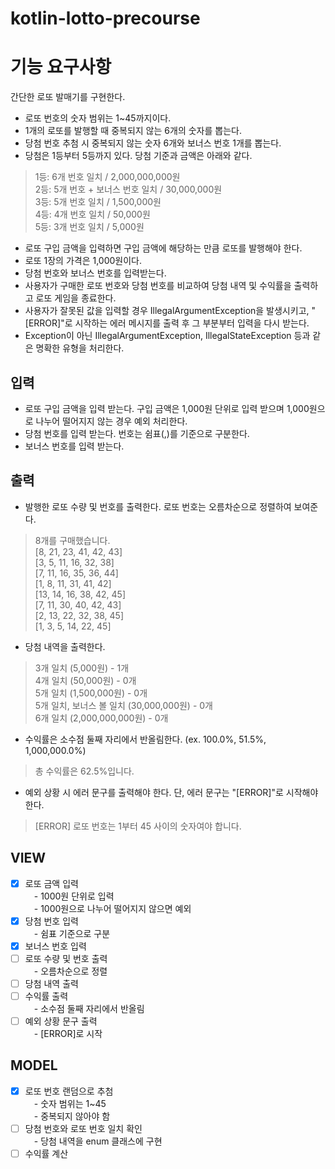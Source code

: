 # kotlin-lotto-precourse





# 기능 요구사항

간단한 로또 발매기를 구현한다.

- 로또 번호의 숫자 범위는 1~45까지이다.
- 1개의 로또를 발행할 때 중복되지 않는 6개의 숫자를 뽑는다.
- 당첨 번호 추첨 시 중복되지 않는 숫자 6개와 보너스 번호 1개를 뽑는다.
- 당첨은 1등부터 5등까지 있다. 당첨 기준과 금액은 아래와 같다.
> 1등: 6개 번호 일치 / 2,000,000,000원\
2등: 5개 번호 + 보너스 번호 일치 / 30,000,000원\
3등: 5개 번호 일치 / 1,500,000원\
4등: 4개 번호 일치 / 50,000원\
5등: 3개 번호 일치 / 5,000원
- 로또 구입 금액을 입력하면 구입 금액에 해당하는 만큼 로또를 발행해야 한다.
- 로또 1장의 가격은 1,000원이다.
- 당첨 번호와 보너스 번호를 입력받는다.
- 사용자가 구매한 로또 번호와 당첨 번호를 비교하여 당첨 내역 및 수익률을 출력하고 로또 게임을 종료한다.
- 사용자가 잘못된 값을 입력할 경우 IllegalArgumentException을 발생시키고, "[ERROR]"로 시작하는 에러 메시지를 출력 후 그 부분부터 입력을 다시 받는다.
- Exception이 아닌 IllegalArgumentException, IllegalStateException 등과 같은 명확한 유형을 처리한다.

## 입력
- 로또 구입 금액을 입력 받는다. 구입 금액은 1,000원 단위로 입력 받으며 1,000원으로 나누어 떨어지지 않는 경우 예외 처리한다.
- 당첨 번호를 입력 받는다. 번호는 쉼표(,)를 기준으로 구분한다.
- 보너스 번호를 입력 받는다.

## 출력
- 발행한 로또 수량 및 번호를 출력한다. 로또 번호는 오름차순으로 정렬하여 보여준다.
> 8개를 구매했습니다.\
[8, 21, 23, 41, 42, 43]\
[3, 5, 11, 16, 32, 38]\
[7, 11, 16, 35, 36, 44]\
[1, 8, 11, 31, 41, 42]\
[13, 14, 16, 38, 42, 45]\
[7, 11, 30, 40, 42, 43]\
[2, 13, 22, 32, 38, 45]\
[1, 3, 5, 14, 22, 45]

- 당첨 내역을 출력한다.
> 3개 일치 (5,000원) - 1개\
4개 일치 (50,000원) - 0개\
5개 일치 (1,500,000원) - 0개\
5개 일치, 보너스 볼 일치 (30,000,000원) - 0개\
6개 일치 (2,000,000,000원) - 0개

- 수익률은 소수점 둘째 자리에서 반올림한다. (ex. 100.0%, 51.5%, 1,000,000.0%)
> 총 수익률은 62.5%입니다.

- 예외 상황 시 에러 문구를 출력해야 한다. 단, 에러 문구는 "[ERROR]"로 시작해야 한다.
> [ERROR] 로또 번호는 1부터 45 사이의 숫자여야 합니다.

## VIEW
- [x] 로또 금액 입력\
&emsp;- 1000원 단위로 입력\
&emsp;- 1000원으로 나누어 떨어지지 않으면 예외
- [x] 당첨 번호 입력\
&emsp;- 쉼표 기준으로 구분
- [x] 보너스 번호 입력
- [ ] 로또 수량 및 번호 출력\
&emsp;- 오름차순으로 정렬
- [ ] 당첨 내역 출력
- [ ] 수익률 출력\
&emsp;- 소수점 둘째 자리에서 반올림
- [ ] 예외 상황 문구 출력\
&emsp;- [ERROR]로 시작

## MODEL
- [x] 로또 번호 랜덤으로 추첨\
&emsp;- 숫자 범위는 1~45\
&emsp;- 중복되지 않아야 함
- [ ] 당첨 번호와 로또 번호 일치 확인\
&emsp;- 당첨 내역을 enum 클래스에 구현
- [ ] 수익률 계산
